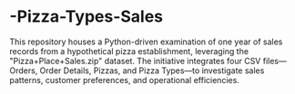 # -Pizza-Types-Sales
This repository houses a Python-driven examination of one year of sales records from a hypothetical pizza establishment, leveraging the "Pizza+Place+Sales.zip" dataset. The initiative integrates four CSV files—Orders, Order Details, Pizzas, and Pizza Types—to investigate sales patterns, customer preferences, and operational efficiencies.
